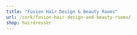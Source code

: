 ```yaml
---
title: "Fusion Hair Design & Beauty Rooms"
url: /cork/fusion-hair-design-and-beauty-rooms/
shop: hairdresser
---
```

